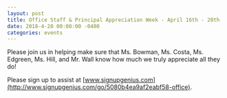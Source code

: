 ```yaml
---
layout: post
title: Office Staff & Principal Appreciation Week - April 16th - 20th
date: 2018-4-20 00:00:00 -0400
categories: events
---
```

Please join us in helping make sure that Ms. Bowman, Ms. Costa, Ms. Edgreen, Ms. Hill, and Mr. Wall know how much we truly appreciate all they do!

Please sign up to assist at [www.signupgenius.com](http://www.signupgenius.com/go/5080b4ea9af2eabf58-office).
